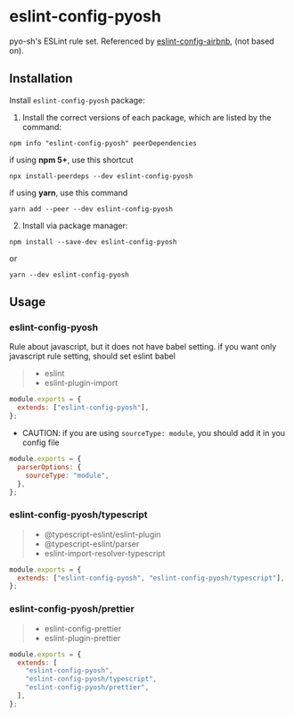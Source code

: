 # eslint-config-pyosh

pyo-sh's ESLint rule set.
Referenced by [eslint-config-airbnb](https://www.npmjs.com/package/eslint-config-airbnb), (not based on).

## Installation

Install `eslint-config-pyosh` package:

1. Install the correct versions of each package, which are listed by the command:

```
npm info "eslint-config-pyosh" peerDependencies
```

if using **npm 5+**, use this shortcut

```
npx install-peerdeps --dev eslint-config-pyosh
```

if using **yarn**, use this command

```
yarn add --peer --dev eslint-config-pyosh
```

2. Install via package manager:

```
npm install --save-dev eslint-config-pyosh
```

or

```
yarn --dev eslint-config-pyosh
```

## Usage

### eslint-config-pyosh

Rule about javascript, but it does not have babel setting.
if you want only javascript rule setting, should set eslint babel

> - eslint
> - eslint-plugin-import

```javascript
module.exports = {
  extends: ["eslint-config-pyosh"],
};
```

- CAUTION: if you are using `sourceType: module`, you should add it in you config file

```javascript
module.exports = {
  parserOptions: {
    sourceType: "module",
  },
};
```

### eslint-config-pyosh/typescript

> - @typescript-eslint/eslint-plugin
> - @typescript-eslint/parser
> - eslint-import-resolver-typescript

```javascript
module.exports = {
  extends: ["eslint-config-pyosh", "eslint-config-pyosh/typescript"],
};
```

### eslint-config-pyosh/prettier

> - eslint-config-prettier
> - eslint-plugin-prettier

```javascript
module.exports = {
  extends: [
    "eslint-config-pyosh",
    "eslint-config-pyosh/typescript",
    "eslint-config-pyosh/prettier",
  ],
};
```
